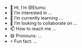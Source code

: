 - 👋 Hi, I’m @Etumu
- 👀 I’m interested in ...
- 🌱 I’m currently learning ...
- 💞️ I’m looking to collaborate on ... 
- 📫 How to reach me ...
- 😄 Pronouns: ...
- ⚡ Fun fact: ...

<!---
Etumu/Etumu is a ✨ special ✨ repository because its `README.md` (this file) appears on your GitHub profile.
You can click the Preview link to take a look at your changes.
--->
